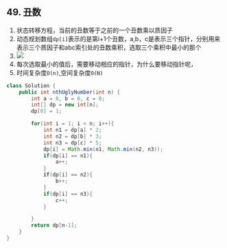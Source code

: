 ## 49. 丑数

1. 状态转移方程，当前的丑数等于之前的一个丑数乘以质因子
2. 动态规划数组`dp[i]`表示的是第i+1个丑数，a,b，c是表示三个指针，分别用来表示三个质因子和abc索引处的丑数乘积，选取三个乘积中最小的那个
3. ![](https://pic.leetcode-cn.com/837411664f096417badf857fa51e77fd30cb1309a5637c37d24d8a4a48a42b03-Picture1.png)
4. 每次选取最小的值后，需要移动相应的指针，为什么要移动指针呢，
5. 时间复杂度`O(n)`,空间复杂度`O(N)`

```java
class Solution {
    public int nthUglyNumber(int n) {
        int a = 0, b = 0, c = 0;
        int[] dp = new int[n];
        dp[0] = 1;

        for(int i = 1; i < n; i++){
            int n1 = dp[a] * 2;
            int n2 = dp[b] * 3;
            int n3 = dp[c] * 5;
            dp[i] = Math.min(n1, Math.min(n2, n3));
            if(dp[i] == n1){
                a++;
            }
            if(dp[i] == n2){
                b++;
            }
            if(dp[i] == n3){
                c++;
            }

        }
        return dp[n-1];
    }
}
```

